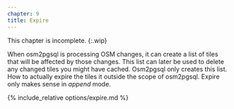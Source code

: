 ```yaml
---
chapter: 9
title: Expire
---
```


This chapter is incomplete.
{:.wip}

When osm2pgsql is processing OSM changes, it can create a list of tiles that
will be affected by those changes. This list can later be used to delete any
changed tiles you might have cached. Osm2pgsql only creates this list. How
to actually expire the tiles it outside the scope of osm2pgsql. Expire only
makes sense in *append* mode.

{% include_relative options/expire.md %}

